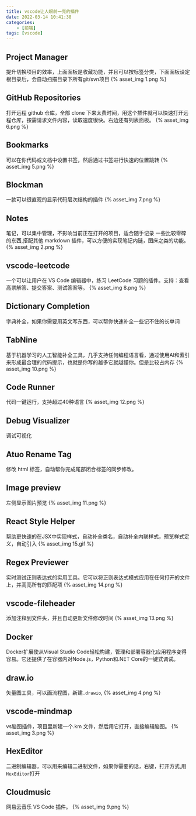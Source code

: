 ```yaml
---
title: vscode让人眼前一亮的插件
date: 2022-03-14 10:41:38
categories: 
    - [前端]
tags: [vscode]
---
```


## Project Manager
提升切换项目的效率，上面面板是收藏功能，并且可以按标签分类，下面面板设定根目录后，会自动扫描目录下所有git/svn项目
 {% asset_img 1.png  %} 

## GitHub Repositories
打开远程 github 仓库，全部 clone 下来太费时间，用这个插件就可以快速打开远程仓库，按需请求文件内容，读取速度很快。右边还有列表面板。
 {% asset_img 6.png  %}

## Bookmarks
可以在你代码或文档中设置书签，然后通过书签进行快速的位置跳转
 {% asset_img 5.png  %} 

## Blockman
一款可以很直观的显示代码层次结构的插件
 {% asset_img 7.png  %} 


## Notes
笔记，可以集中管理，不影响当前正在打开的项目，适合随手记录 一些比较零碎的东西,搭配其他 markdown 插件，可以方便的实现笔记内链，图床之类的功能。
 {% asset_img 2.png  %} 

## vscode-leetcode
一个可以让用户在 VS Code 编辑器中，练习 LeetCode 习题的插件。支持：查看高票解答、提交答案、测试答案等。
 {% asset_img 8.png  %} 

## Dictionary Completion
字典补全，如果你需要用英文写东西，可以帮你快速补全一些记不住的长单词

## TabNine
基于机器学习的人工智能补全工具，几乎支持任何编程语言看，通过使用AI和索引来形成最合理的代码提示，也就是你写的越多它就越懂你。但是比较占内存
 {% asset_img 10.png  %} 

## Code Runner
代码一键运行，支持超过40种语言
 {% asset_img 12.png  %} 

## Debug Visualizer
调试可视化

## Atuo Rename Tag
修改 html 标签，自动帮你完成尾部闭合标签的同步修改。

##  Image preview
 左侧显示图片预览
{% asset_img 11.png  %} 

## React Style Helper
帮助更快速的在JSX中实现样式，自动补全类名，自动补全内联样式，预览样式定义，自动引入
{% asset_img 15.gif  %} 

## Regex Previewer
实时测试正则表达式的实用工具。它可以将正则表达式模式应用在任何打开的文件上，并高亮所有的匹配项
{% asset_img 14.png  %}

## vscode-fileheader
添加注释到文件头，并且自动更新文件修改时间
{% asset_img 13.png  %} 

## Docker
Docker扩展使从Visual Studio Code轻松构建，管理和部署容器化应用程序变得容易。它还提供了在容器内对Node.js，Python和.NET Core的一键式调试。

## draw.io
矢量图工具，可以画流程图，新建`.drawio`,
 {% asset_img 4.png  %} 

## vscode-mindmap
vs脑图插件，项目里新建一个.km 文件，然后用它打开，直接编辑脑图。
 {% asset_img 3.png  %} 

 ## HexEditor
 二进制编辑器，可以用来编辑二进制文件，如果你需要的话，右键，打开方式,用`HexEditor`打开

 ## Cloudmusic
网易云音乐 VS Code 插件。
 {% asset_img 9.png  %} 





